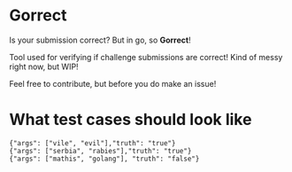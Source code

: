 # Gorrect
Is your submission correct? But in go, so **Gorrect**!

Tool used for verifying if challenge submissions are correct!
Kind of messy right now, but WIP!

Feel free to contribute, but before you do make an issue!

# What test cases should look like
```
{"args": ["vile", "evil"],"truth": "true"}
{"args": ["serbia", "rabies"],"truth": "true"}
{"args": ["mathis", "golang"], "truth": "false"}
```
